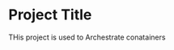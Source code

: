 # Project Title

THis project is used to Archestrate conatainers 









































































